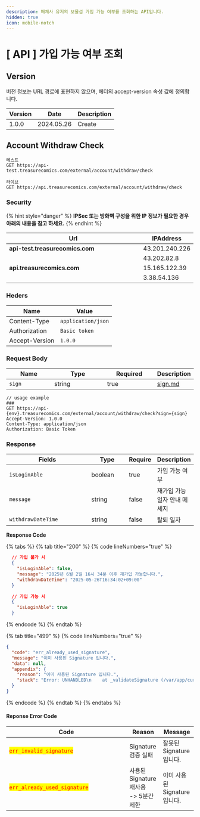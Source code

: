 ```yaml
---
description: 매체사 유저의 보물섬 가입 가능 여부를 조회하는 API입니다.
hidden: true
icon: mobile-notch
---
```


# \[ API ] 가입 가능 여부 조회

## Version

버전 정보는 URL 경로에 표현하지 않으며, 헤더의 accept-version 속성 값에 정의합니다.

| Version | Date       | Description |
| ------- | ---------- | ----------- |
| 1.0.0   | 2024.05.26 | Create      |

## Account Withdraw Check

```
테스트
GET https://api-test.treasurecomics.com/external/account/withdraw/check

라이브
GET https://api.treasurecomics.com/external/account/withdraw/check
```

### Security

{% hint style="danger" %}
**IPSec 또는 방화벽 구성을 위한 IP 정보가 필요한 경우 아래의 내용을 참고 하세요.**
{% endhint %}

<table><thead><tr><th width="344">Url</th><th>IPAddress</th></tr></thead><tbody><tr><td><strong>api-test.treasurecomics.com</strong></td><td>43.201.240.226</td></tr><tr><td></td><td>43.202.82.8</td></tr><tr><td><strong>api.treasurecomics.com</strong></td><td>15.165.122.39</td></tr><tr><td></td><td>3.38.54.136</td></tr></tbody></table>

### Heders

| Name           | Value              |
| -------------- | ------------------ |
| Content-Type   | `application/json` |
| Authorization  | `Basic token`      |
| Accept-Version | `1.0.0`            |

### **Request Body**

<table data-full-width="false"><thead><tr><th width="116">Name</th><th width="141">Type</th><th width="127">Required</th><th>Description</th></tr></thead><tbody><tr><td><code>sign</code></td><td>string</td><td>true</td><td><a data-mention href="web-view/sign.md">sign.md</a></td></tr></tbody></table>

```
// usage example
###
GET https://api-{env}.treasurecomics.com/external/account/withdraw/check?sign={sign}
Accept-Version: 1.0.0
Content-Type: application/json
Authorization: Basic Token
```

### **Response**

<table><thead><tr><th width="270">Fields</th><th width="106">Type</th><th>Require</th><th>Description</th></tr></thead><tbody><tr><td><code>isLoginAble</code></td><td>boolean</td><td>true</td><td>가입 가능 여부</td></tr><tr><td><code>message</code></td><td>string</td><td>false</td><td>재가입 가능 일자 안내 메세지</td></tr><tr><td><code>withdrawDateTime</code></td><td>string</td><td>false</td><td>탈퇴 일자</td></tr></tbody></table>

**Response Code**

{% tabs %}
{% tab title="200" %}
{% code lineNumbers="true" %}
```json
  // 가입 불가 시
  {
    "isLoginAble": false,
    "message": "2025년 6월 2일 16시 34분 이후 재가입 가능합니다.",
    "withdrawDateTime": "2025-05-26T16:34:02+09:00"
  }
  
  // 가입 가능 시
  {
    "isLoginAble": true
  }
```
{% endcode %}
{% endtab %}

{% tab title="499" %}
{% code lineNumbers="true" %}
```json
{
  "code": "err_already_used_signature",
  "message": "이미 사용된 Signature 입니다.",
  "data": null,
  "appendix": {
    "reason": "이미 사용된 Signature 입니다.",
    "stack": "Error: UNHANDLED\n    at _validateSignature (/var/app/current/build/controllers/external/toss/recentView/get.1.0.0.js:33:15)\n    at process.processTicksAndRejections (node:internal/process/task_queues:95:5)"
  }
}
```
{% endcode %}
{% endtab %}
{% endtabs %}

#### Reponse Error Code

<table><thead><tr><th width="307">Code</th><th>Reason</th><th>Message</th></tr></thead><tbody><tr><td><mark style="color:red;"><code>err_invalid_signature</code></mark></td><td>Signature 검증 실패</td><td>잘못된 Signature 입니다.</td></tr><tr><td><mark style="color:red;"><code>err_already_used_signature</code></mark></td><td>사용된 Signature 재사용<br>-> 5분간 제한</td><td>이미 사용된 Signature 입니다.</td></tr></tbody></table>







